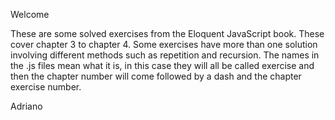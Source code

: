 Welcome 

These are some solved exercises from the Eloquent JavaScript book. These cover chapter 3 to chapter 4. Some exercises have more than one solution involving different methods such as repetition and recursion.
The names in the .js files mean what it is, in this case they will all be called exercise and then the chapter number will come followed by a dash and the chapter exercise number.

Adriano
